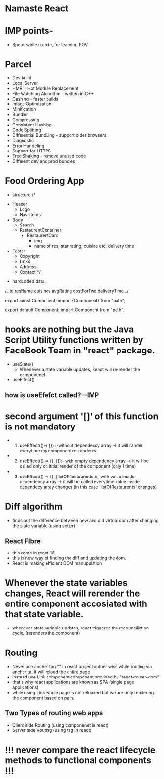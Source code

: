 # Namaste React

# IMP points-

- Speak while u code, for learning POV

# Parcel

- Dev build
- Local Server
- HMR = Hot Module Replacement
- File Watching Algorithm - written in C++
- Cashing - faster builds
- Image Optimization
- Minification
- Bundler
- Compressing
- Consistent Hashing
- Code Splitting
- Differential BundLing - support older browsers
- Diagnostic
- Error Handeling
- Support for HTTPS
- Tree Shaking - remove unused code
- Different dev and prod bundles

# Food Ordering App

- structure
  /\*

* Header
  - Logo
  - Nav-Items
* Body
  - Search
  - RestaurentContainer
    - RestaurentCard
      - img
      - name of res, star rating, cuisine etc, delivery time
* Footer
  - Copyright
  - Links
  - Address
  - Contact
    \*/

- hardcoded data

/_
id
resName
cuisines
avgRating
costForTwo
deliveryTime
_/

<!-- Named Export/Import -->

export const Component;
import {Component} from "path";

<!-- Default Export/Import -->

export default Component;
import Component from "path";

<!-- Hooks -->

# hooks are nothing but the Java Script Utility functions written by FaceBook Team in "react" package.

- useState()
  - Whenever a state variable updates, React will re-render the componenet
- useEffect()

## how is useEfefct called?--IMP

# second argument '[]' of this function is not mandatory

- 1. useEffect(()=> {}) :-without dependency array -> it will rander everytime my component re-randeres

- 2. useEffect(() => {}, []):- with empty dependency array -> it will be called only on ititial render of the component (only 1 time)

- 3. useEffect(() => {}, [listOFRestaurents]):- with value inside dependency array -> it will be called everytime value inside dependecy array changes (in this case 'listOfRestaurents' changes)

# Diff algorithm

- finds out the difference between new and old virtual dom after changing the state variable (using setter)

## React FIbre

- this came in react-16.
- this is new way of finding the diff and updating the dom.
- React is making efficient DOM manupulation

# Whenever the state variables changes, React will rerender the entire component accosiated with that state variable.

- whenever state variable updates, react triggeres the recounciliation cycle, (rerenders the component)

# Routing

- Never use <a> ancher tag </a> "<a>" in react project outher wise while routing via ancher ta, it will reload the entire page
- instead use Link component <Link><Link/> component provided by "react-router-dom"
- that's why react applications are known as SPA (single page applications)
- while using Link whole page is not reloaded but we are only rendering the component based on path.

## Two Types of routing web apps

- Client side Routing (using <Link> componenet in react)
- Server side Routing (using <a> tag in react)

# !!! never compare the react lifecycle methods to functional components !!!
